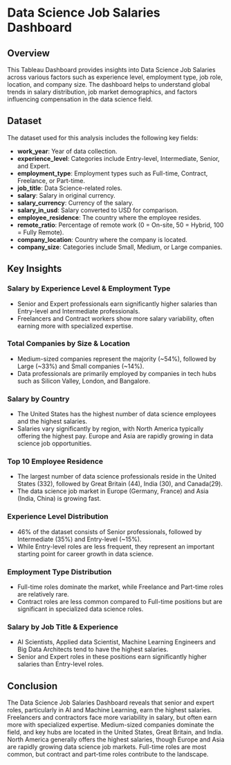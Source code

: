 # Data Science Job Salaries Dashboard

## Overview
This Tableau Dashboard provides insights into Data Science Job Salaries across various factors such as experience level, employment type, job role, location, and company size. The dashboard helps to understand global trends in salary distribution, job market demographics, and factors influencing compensation in the data science field.

## Dataset
The dataset used for this analysis includes the following key fields:

- **work_year**: Year of data collection.
- **experience_level**: Categories include Entry-level, Intermediate, Senior, and Expert.
- **employment_type**: Employment types such as Full-time, Contract, Freelance, or Part-time.
- **job_title**: Data Science-related roles.
- **salary**: Salary in original currency.
- **salary_currency**: Currency of the salary.
- **salary_in_usd**: Salary converted to USD for comparison.
- **employee_residence**: The country where the employee resides.
- **remote_ratio**: Percentage of remote work (0 = On-site, 50 = Hybrid, 100 = Fully Remote).
- **company_location**: Country where the company is located.
- **company_size**: Categories include Small, Medium, or Large companies.

## Key Insights

### **Salary by Experience Level & Employment Type**
- Senior and Expert professionals earn significantly higher salaries than Entry-level and Intermediate professionals.
- Freelancers and Contract workers show more salary variability, often earning more with specialized expertise.

### **Total Companies by Size & Location**
- Medium-sized companies represent the majority (~54%), followed by Large (~33%) and Small companies (~14%).
- Data professionals are primarily employed by companies in tech hubs such as Silicon Valley, London, and Bangalore.

### **Salary by Country**
- The United States has the highest number of data science employees and the highest salaries.
- Salaries vary significantly by region, with North America typically offering the highest pay. Europe and Asia are rapidly growing in data science job opportunities.

### **Top 10 Employee Residence**
- The largest number of data science professionals reside in the United States (332), followed by Great Britain (44), India (30), and Canada(29).
- The data science job market in Europe (Germany, France) and Asia (India, China) is growing fast.

### **Experience Level Distribution**
- 46% of the dataset consists of Senior professionals, followed by Intermediate (35%) and Entry-level (~15%).
- While Entry-level roles are less frequent, they represent an important starting point for career growth in data science.

### **Employment Type Distribution**
- Full-time roles dominate the market, while Freelance and Part-time roles are relatively rare.
- Contract roles are less common compared to Full-time positions but are significant in specialized data science roles.

### **Salary by Job Title & Experience**
- AI Scientists, Applied data Scientist, Machine Learning Engineers and Big Data Architects tend to have the highest salaries.
- Senior and Expert roles in these positions earn significantly higher salaries than Entry-level roles.

## Conclusion
The Data Science Job Salaries Dashboard reveals that senior and expert roles, particularly in AI and Machine Learning, earn the highest salaries. Freelancers and contractors face more variability in salary, but often earn more with specialized expertise. Medium-sized companies dominate the field, and key hubs are located in the United States, Great Britain, and India. North America generally offers the highest salaries, though Europe and Asia are rapidly growing data science job markets. Full-time roles are most common, but contract and part-time roles contribute to the landscape.

